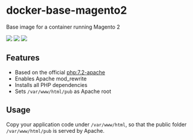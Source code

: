 # docker-base-magento2
Base image for a container running Magento 2

[![](https://images.microbadger.com/badges/image/aune/magento2.svg)](http://microbadger.com/images/aune/magento2)
[![](https://images.microbadger.com/badges/version/aune/magento2.svg)](http://microbadger.com/images/aune/magento2)
[![](https://images.microbadger.com/badges/commit/aune/magento2.svg)](http://microbadger.com/images/aune/magento2)

## Features
* Based on the official [php:7.2-apache](https://github.com/docker-library/php/blob/67efd89c36bf15cb5ba096213e0536b2cab5eb38/7.2/stretch/apache/Dockerfile)
* Enables Apache mod_rewrite
* Installs all PHP dependencies
* Sets `/var/www/html/pub` as Apache root

## Usage
Copy your application code under `/var/www/html`, so that the public folder `/var/www/html/pub` is served by Apache.

